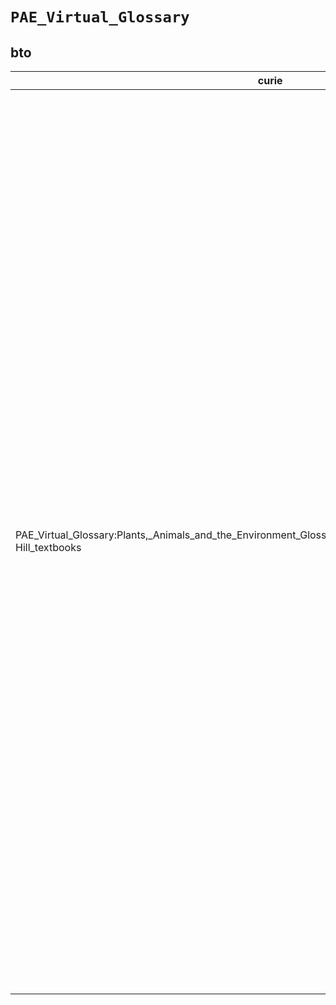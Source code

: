 # `PAE_Virtual_Glossary`

## bto

| curie                                                                                                            |   usages | nodes                                                                                                                                                                                                                                                                                                                                                                                                                                                                                                                                                                                                                                                                                                                                                                                                                                                                                                                                                                                                                                                                                                                                                                                                                                                                                                                                                                                                                                                                                                                                                                                                                                                                                                                                                                                                                                                                                                                                                                                                                                                                                                                                                                                                                                                                                                                                                                                                                                                                                                                                                                                                                                                                                                                                                                                                                                                                                                                                                                                                                                                                                                                                                                                                                                                                                                                                                                                                                                                                                                                                                                                                                                                                                                                                                                                                                                                                                                                                                                                                                                                                                                                                                                                                                              |
|------------------------------------------------------------------------------------------------------------------|----------|------------------------------------------------------------------------------------------------------------------------------------------------------------------------------------------------------------------------------------------------------------------------------------------------------------------------------------------------------------------------------------------------------------------------------------------------------------------------------------------------------------------------------------------------------------------------------------------------------------------------------------------------------------------------------------------------------------------------------------------------------------------------------------------------------------------------------------------------------------------------------------------------------------------------------------------------------------------------------------------------------------------------------------------------------------------------------------------------------------------------------------------------------------------------------------------------------------------------------------------------------------------------------------------------------------------------------------------------------------------------------------------------------------------------------------------------------------------------------------------------------------------------------------------------------------------------------------------------------------------------------------------------------------------------------------------------------------------------------------------------------------------------------------------------------------------------------------------------------------------------------------------------------------------------------------------------------------------------------------------------------------------------------------------------------------------------------------------------------------------------------------------------------------------------------------------------------------------------------------------------------------------------------------------------------------------------------------------------------------------------------------------------------------------------------------------------------------------------------------------------------------------------------------------------------------------------------------------------------------------------------------------------------------------------------------------------------------------------------------------------------------------------------------------------------------------------------------------------------------------------------------------------------------------------------------------------------------------------------------------------------------------------------------------------------------------------------------------------------------------------------------------------------------------------------------------------------------------------------------------------------------------------------------------------------------------------------------------------------------------------------------------------------------------------------------------------------------------------------------------------------------------------------------------------------------------------------------------------------------------------------------------------------------------------------------------------------------------------------------------------------------------------------------------------------------------------------------------------------------------------------------------------------------------------------------------------------------------------------------------------------------------------------------------------------------------------------------------------------------------------------------------------------------------------------------------------------------------------------------|
| PAE_Virtual_Glossary:Plants,_Animals_and_the_Environment_Glossary_derived_from_leading_WCB/McGraw-Hill_textbooks |       36 | [http://purl.obolibrary.org/obo/BTO:0000034](https://bioregistry.io/http://purl.obolibrary.org/obo/BTO:0000034), [http://purl.obolibrary.org/obo/BTO:0000039](https://bioregistry.io/http://purl.obolibrary.org/obo/BTO:0000039), [http://purl.obolibrary.org/obo/BTO:0000052](https://bioregistry.io/http://purl.obolibrary.org/obo/BTO:0000052), [http://purl.obolibrary.org/obo/BTO:0000057](https://bioregistry.io/http://purl.obolibrary.org/obo/BTO:0000057), [http://purl.obolibrary.org/obo/BTO:0000072](https://bioregistry.io/http://purl.obolibrary.org/obo/BTO:0000072), [http://purl.obolibrary.org/obo/BTO:0000079](https://bioregistry.io/http://purl.obolibrary.org/obo/BTO:0000079), [http://purl.obolibrary.org/obo/BTO:0000124](https://bioregistry.io/http://purl.obolibrary.org/obo/BTO:0000124), [http://purl.obolibrary.org/obo/BTO:0000160](https://bioregistry.io/http://purl.obolibrary.org/obo/BTO:0000160), [http://purl.obolibrary.org/obo/BTO:0000163](https://bioregistry.io/http://purl.obolibrary.org/obo/BTO:0000163), [http://purl.obolibrary.org/obo/BTO:0000173](https://bioregistry.io/http://purl.obolibrary.org/obo/BTO:0000173), [http://purl.obolibrary.org/obo/BTO:0000208](https://bioregistry.io/http://purl.obolibrary.org/obo/BTO:0000208), [http://purl.obolibrary.org/obo/BTO:0000300](https://bioregistry.io/http://purl.obolibrary.org/obo/BTO:0000300), [http://purl.obolibrary.org/obo/BTO:0000309](https://bioregistry.io/http://purl.obolibrary.org/obo/BTO:0000309), [http://purl.obolibrary.org/obo/BTO:0000380](https://bioregistry.io/http://purl.obolibrary.org/obo/BTO:0000380), [http://purl.obolibrary.org/obo/BTO:0000390](https://bioregistry.io/http://purl.obolibrary.org/obo/BTO:0000390), [http://purl.obolibrary.org/obo/BTO:0000402](https://bioregistry.io/http://purl.obolibrary.org/obo/BTO:0000402), [http://purl.obolibrary.org/obo/BTO:0000451](https://bioregistry.io/http://purl.obolibrary.org/obo/BTO:0000451), [http://purl.obolibrary.org/obo/BTO:0000463](https://bioregistry.io/http://purl.obolibrary.org/obo/BTO:0000463), [http://purl.obolibrary.org/obo/BTO:0000469](https://bioregistry.io/http://purl.obolibrary.org/obo/BTO:0000469), [http://purl.obolibrary.org/obo/BTO:0000628](https://bioregistry.io/http://purl.obolibrary.org/obo/BTO:0000628), [http://purl.obolibrary.org/obo/BTO:0000636](https://bioregistry.io/http://purl.obolibrary.org/obo/BTO:0000636), [http://purl.obolibrary.org/obo/BTO:0000747](https://bioregistry.io/http://purl.obolibrary.org/obo/BTO:0000747), [http://purl.obolibrary.org/obo/BTO:0001040](https://bioregistry.io/http://purl.obolibrary.org/obo/BTO:0001040), [http://purl.obolibrary.org/obo/BTO:0001097](https://bioregistry.io/http://purl.obolibrary.org/obo/BTO:0001097), [http://purl.obolibrary.org/obo/BTO:0001156](https://bioregistry.io/http://purl.obolibrary.org/obo/BTO:0001156), [http://purl.obolibrary.org/obo/BTO:0001190](https://bioregistry.io/http://purl.obolibrary.org/obo/BTO:0001190), [http://purl.obolibrary.org/obo/BTO:0001223](https://bioregistry.io/http://purl.obolibrary.org/obo/BTO:0001223), [http://purl.obolibrary.org/obo/BTO:0001226](https://bioregistry.io/http://purl.obolibrary.org/obo/BTO:0001226), [http://purl.obolibrary.org/obo/BTO:0001227](https://bioregistry.io/http://purl.obolibrary.org/obo/BTO:0001227), [http://purl.obolibrary.org/obo/BTO:0001228](https://bioregistry.io/http://purl.obolibrary.org/obo/BTO:0001228), [http://purl.obolibrary.org/obo/BTO:0001233](https://bioregistry.io/http://purl.obolibrary.org/obo/BTO:0001233), [http://purl.obolibrary.org/obo/BTO:0001285](https://bioregistry.io/http://purl.obolibrary.org/obo/BTO:0001285), [http://purl.obolibrary.org/obo/BTO:0001287](https://bioregistry.io/http://purl.obolibrary.org/obo/BTO:0001287), [http://purl.obolibrary.org/obo/BTO:0001559](https://bioregistry.io/http://purl.obolibrary.org/obo/BTO:0001559), [http://purl.obolibrary.org/obo/BTO:0004103](https://bioregistry.io/http://purl.obolibrary.org/obo/BTO:0004103), [http://purl.obolibrary.org/obo/BTO:0005505](https://bioregistry.io/http://purl.obolibrary.org/obo/BTO:0005505) |
